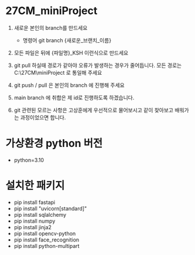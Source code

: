 # 27CM_miniProject

1. 새로운 본인의 branch를 만드세요
   - 명령어 git branch {새로운_브랜치_이름}

2. 모든 파일은 뒤에 {파일명}_KSH 이런식으로 만드세요

3. git pull 하실때 경로가 같아야 오류가 발생하는 경우가 줄어듭니다. 모든 경로는 C:\27CM\miniProject 로 통일해 주세요

4. git push / pull 은 본인의 branch 에 진행해 주세요

5. main branch 에 취합은 제 id로 진행하도록 하겠습니다.

6. git 관련된 모르는 사항은 고상훈에게 우선적으로 물어보시고 같이 찾아보고 배워가는 과정이었으면 합니다.

# 가상환경 python 버전
- python=3.10

# 설치한 패키지
- pip install fastapi
- pip install "uvicorn[standard]"
- pip install sqlalchemy
- pip install numpy
- pip install jinja2
- pip install opencv-python
- pip install face_recognition
- pip install python-multipart


